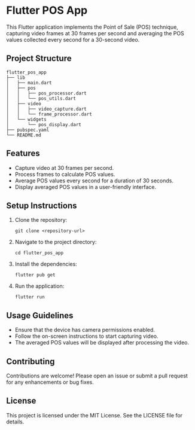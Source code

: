 # Flutter POS App

This Flutter application implements the Point of Sale (POS) technique, capturing video frames at 30 frames per second and averaging the POS values collected every second for a 30-second video.

## Project Structure

```
flutter_pos_app
├── lib
│   ├── main.dart
│   ├── pos
│   │   ├── pos_processor.dart
│   │   └── pos_utils.dart
│   ├── video
│   │   ├── video_capture.dart
│   │   └── frame_processor.dart
│   └── widgets
│       └── pos_display.dart
├── pubspec.yaml
└── README.md
```

## Features

- Capture video at 30 frames per second.
- Process frames to calculate POS values.
- Average POS values every second for a duration of 30 seconds.
- Display averaged POS values in a user-friendly interface.

## Setup Instructions

1. Clone the repository:
   ```
   git clone <repository-url>
   ```

2. Navigate to the project directory:
   ```
   cd flutter_pos_app
   ```

3. Install the dependencies:
   ```
   flutter pub get
   ```

4. Run the application:
   ```
   flutter run
   ```

## Usage Guidelines

- Ensure that the device has camera permissions enabled.
- Follow the on-screen instructions to start capturing video.
- The averaged POS values will be displayed after processing the video.

## Contributing

Contributions are welcome! Please open an issue or submit a pull request for any enhancements or bug fixes.

## License

This project is licensed under the MIT License. See the LICENSE file for details.